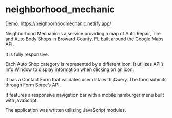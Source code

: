 # neighborhood_mechanic

Demo: https://neighborhoodmechanic.netlify.app/

Neighborhood Mechanic is a service providing a map of Auto Repair, Tire and Auto Body Shops in Broward County, FL built around the Google Maps API. 

It is fully responsive.

Each Auto Shop category is represented by a different icon. It utilizes API’s Info Window to display information when clicking on an icon. 

It has a Contact Form that validates user data with jQuery. The form submits through Form Spree’s API. 

It features a responsive navigation bar with a mobile hamburger menu built with javaScript.

The application was written utilizing JavaScript modules.

